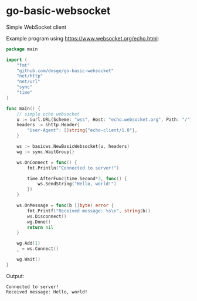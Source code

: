# go-basic-websocket

Simple WebSocket client

Example program using https://www.websocket.org/echo.html:

```go
package main

import (
	"fmt"
	"github.com/dnsge/go-basic-websocket"
	"net/http"
	"net/url"
	"sync"
	"time"
)

func main() {
	// simple echo websocket
	u := &url.URL{Scheme: "wss", Host: "echo.websocket.org", Path: "/"}
	headers := &http.Header{
		"User-Agent": []string{"echo-client/1.0"},
	}

	ws := basicws.NewBasicWebsocket(u, headers)
	wg := sync.WaitGroup{}

	ws.OnConnect = func() {
		fmt.Println("Connected to server!")

		time.AfterFunc(time.Second*3, func() {
			ws.SendString("Hello, world!")
		})
	}

	ws.OnMessage = func(b []byte) error {
		fmt.Printf("Received message: %s\n", string(b))
		ws.Disconnect()
		wg.Done()
		return nil
	}

	wg.Add(1)
	_ = ws.Connect()

	wg.Wait()
}
```

Output:
```text
Connected to server!
Received message: Hello, world!
```

